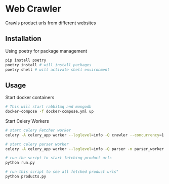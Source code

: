 # Web Crawler

Crawls product urls from different websites

## Installation

Using poetry for package management

```bash
pip install poetry
poetry install # will install packages
poetry shell # will activate shell environment
```

## Usage
Start docker containers

```bash
# This will start rabbitmq and mongodb
docker-compose -f docker-compose.yml up
```

Start Celery Workers
```bash
# start celery Fetcher worker
celery -A celery_app worker --loglevel=info -Q crawler --concurrency=1 -n fetcher
```
```bash
# start celery parser worker
celery -A celery_app worker --loglevel=info -Q parser -n parser_worker --concurrency=1
```

```python
# run the script to start fetching product urls
python run.py
```

```python
# run this script to see all fetched product urls"
python products.py
```


